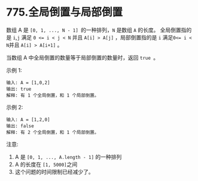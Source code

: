 # 775.全局倒置与局部倒置
数组 A 是 `[0, 1, ..., N - 1] `的一种排列，`N` 是数组 `A` 的长度。
全局倒置指的是 `i`,`j` 满足 `0 <= i < j < N` 并且 `A[i] > A[j]` ，局部倒置指的是 `i` 满足` 0<= i < N `并且 `A[i] > A[i+1]` 。

当数组 A 中全局倒置的数量等于局部倒置的数量时，返回 `true `。

示例 1:
```
输入: A = [1,0,2]
输出: true
解释: 有 1 个全局倒置，和 1 个局部倒置。
```

示例 2:
```
输入: A = [1,2,0]
输出: false
解释: 有 2 个全局倒置，和 1 个局部倒置。
```
注意:

1. A 是 `[0, 1, ..., A.length - 1]` 的一种排列
2. A 的长度在 `[1, 5000]`之间
3. 这个问题的时间限制已经减少了。
